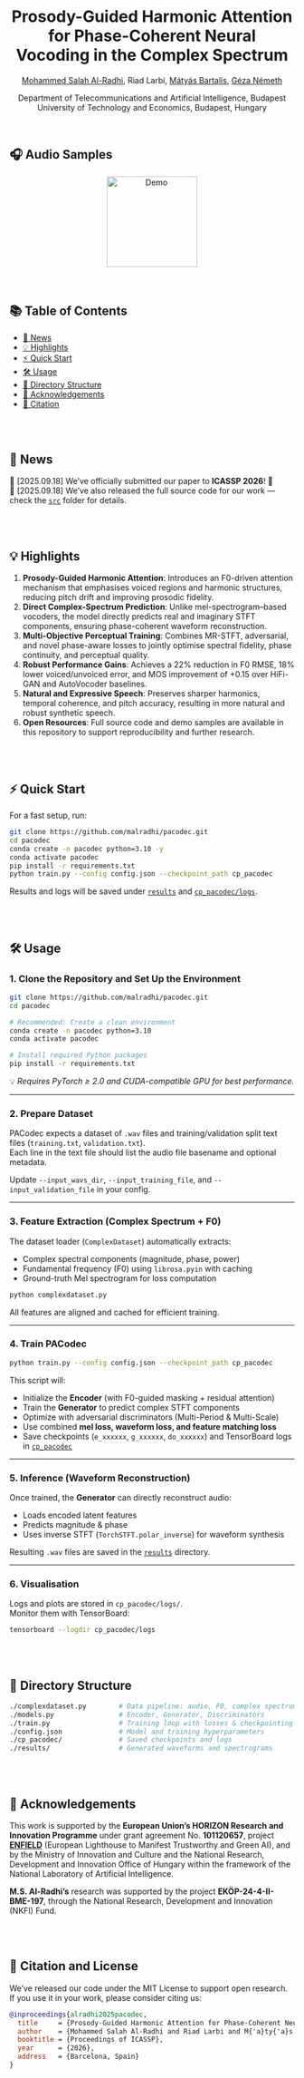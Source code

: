 <h1 align="center"><strong>Prosody-Guided Harmonic Attention for Phase-Coherent Neural Vocoding in the Complex Spectrum</strong></h1>

<p align="center" style="font-size: 1em; margin-top: 1em">
<a href="https://malradhi.github.io/">Mohammed Salah Al-Radhi</a>, 
Riad Larbi,
<a href="https://www.semanticscholar.org/author/M%C3%A1ty%C3%A1s-Bartalis/3194027">Mátyás Bartalis</a>,
<a href="https://scholar.google.ro/citations?user=Qf5PHwoAAAAJ&hl=en/">Géza Németh</a>
</p>

<p align="center">
Department of Telecommunications and Artificial Intelligence, Budapest University of Technology and Economics, Budapest, Hungary  
</p>

<br>

## 🎧 Audio Samples

<div align="center">
  <a href="https://malradhi.github.io/PACodec/">
    <img src="https://img.shields.io/badge/Demo%20Page-blueviolet.svg" alt="Demo" width="160">
  </a>
</div>

<!--   <img src="https://img.shields.io/badge/Python-3.10-brightgreen" alt="Python">
  <img src="https://img.shields.io/badge/License-MIT-blue" alt="License"> -->
</div>

<br>
<br>

## 📚 Table of Contents
- [📜 News](#-news)
- [💡 Highlights](#-highlights)
- [⚡ Quick Start](#-quick-start)
- [🛠️ Usage](#️-usage)
- [📂 Directory Structure](#-directory-structure)
- [🙏 Acknowledgements](#-acknowledgements)
- [📖 Citation](#-citation)

<br>
<br>

## 📜 News
🧠 [2025.09.18] We’ve officially submitted our paper to **ICASSP 2026**! 🎉  
🧠 [2025.09.18] We’ve also released the full source code for our work — check the [`src`](./src) folder for details.  

<br>
<br>

## 💡 Highlights
1. **Prosody-Guided Harmonic Attention**: Introduces an F0-driven attention mechanism that emphasises voiced regions and harmonic structures, reducing pitch drift and improving prosodic fidelity.  
2. **Direct Complex-Spectrum Prediction**: Unlike mel-spectrogram–based vocoders, the model directly predicts real and imaginary STFT components, ensuring phase-coherent waveform reconstruction.  
3. **Multi-Objective Perceptual Training**: Combines MR-STFT, adversarial, and novel phase-aware losses to jointly optimise spectral fidelity, phase continuity, and perceptual quality.  
4. **Robust Performance Gains**: Achieves a 22% reduction in F0 RMSE, 18% lower voiced/unvoiced error, and MOS improvement of +0.15 over HiFi-GAN and AutoVocoder baselines.  
5. **Natural and Expressive Speech**: Preserves sharper harmonics, temporal coherence, and pitch accuracy, resulting in more natural and robust synthetic speech.  
6. **Open Resources**: Full source code and demo samples are available in this repository to support reproducibility and further research.  

<br>
<br>

## ⚡ Quick Start

For a fast setup, run:

```bash
git clone https://github.com/malradhi/pacodec.git
cd pacodec
conda create -n pacodec python=3.10 -y
conda activate pacodec
pip install -r requirements.txt
python train.py --config config.json --checkpoint_path cp_pacodec
```

Results and logs will be saved under [`results`](./results) and [`cp_pacodec/logs`](./cp_pacodec/logs).

<br>
<br>

## 🛠️ Usage

### 1. Clone the Repository and Set Up the Environment
```bash
git clone https://github.com/malradhi/pacodec.git
cd pacodec

# Recommended: Create a clean environment
conda create -n pacodec python=3.10
conda activate pacodec

# Install required Python packages
pip install -r requirements.txt
```
💡 *Requires PyTorch ≥ 2.0 and CUDA-compatible GPU for best performance.*

---

### 2. Prepare Dataset
PACodec expects a dataset of `.wav` files and training/validation split text files (`training.txt`, `validation.txt`).  
Each line in the text file should list the audio file basename and optional metadata.  

Update `--input_wavs_dir`, `--input_training_file`, and `--input_validation_file` in your config.

---

### 3. Feature Extraction (Complex Spectrum + F0)
The dataset loader (`ComplexDataset`) automatically extracts:  
- Complex spectral components (magnitude, phase, power)  
- Fundamental frequency (F0) using `librosa.pyin` with caching  
- Ground-truth Mel spectrogram for loss computation  

```bash
python complexdataset.py
```

All features are aligned and cached for efficient training.

---

### 4. Train PACodec
```bash
python train.py --config config.json --checkpoint_path cp_pacodec
```

This script will:  
- Initialize the **Encoder** (with F0-guided masking + residual attention)  
- Train the **Generator** to predict complex STFT components  
- Optimize with adversarial discriminators (Multi-Period & Multi-Scale)  
- Use combined **mel loss, waveform loss, and feature matching loss**  
- Save checkpoints (`e_xxxxxx`, `g_xxxxxx`, `do_xxxxxx`) and TensorBoard logs in [`cp_pacodec`](./cp_pacodec)  

---

### 5. Inference (Waveform Reconstruction)
Once trained, the **Generator** can directly reconstruct audio:  
- Loads encoded latent features  
- Predicts magnitude & phase  
- Uses inverse STFT (`TorchSTFT.polar_inverse`) for waveform synthesis  

Resulting `.wav` files are saved in the [`results`](./results) directory.

---

### 6. Visualisation
Logs and plots are stored in `cp_pacodec/logs/`.  
Monitor them with TensorBoard:  

```bash
tensorboard --logdir cp_pacodec/logs
```

<br>
<br>

## 📂 Directory Structure
```bash
./complexdataset.py        # Data pipeline: audio, F0, complex spectrum
./models.py                # Encoder, Generator, Discriminators
./train.py                 # Training loop with losses & checkpointing
./config.json              # Model and training hyperparameters
./cp_pacodec/              # Saved checkpoints and logs
./results/                 # Generated waveforms and spectrograms
```

<br>
<br>

## 🙏 Acknowledgements
This work is supported by the **European Union’s HORIZON Research and Innovation Programme** under grant agreement No. **101120657**, project **[ENFIELD](https://doi.org/10.3030/101120657)** (European Lighthouse to Manifest Trustworthy and Green AI), and by the Ministry of Innovation and Culture and the National Research, Development and Innovation Office of Hungary within the framework of the National Laboratory of Artificial Intelligence.  

**M.S. Al-Radhi’s** research was supported by the project **EKÖP-24-4-II-BME-197**, through the National Research, Development and Innovation (NKFI) Fund.  

<br>
<br>

## 📖 Citation and License
We’ve released our code under the MIT License to support open research.  
If you use it in your work, please consider citing us:  

```bibtex
@inproceedings{alradhi2025pacodec,
  title     = {Prosody-Guided Harmonic Attention for Phase-Coherent Neural Vocoding in the Complex Spectrum},
  author    = {Mohammed Salah Al-Radhi and Riad Larbi and M{'a}ty{'a}s Bartalis and G{'e}za N{'e}meth},
  booktitle = {Proceedings of ICASSP},
  year      = {2026},
  address   = {Barcelona, Spain}
}
```

